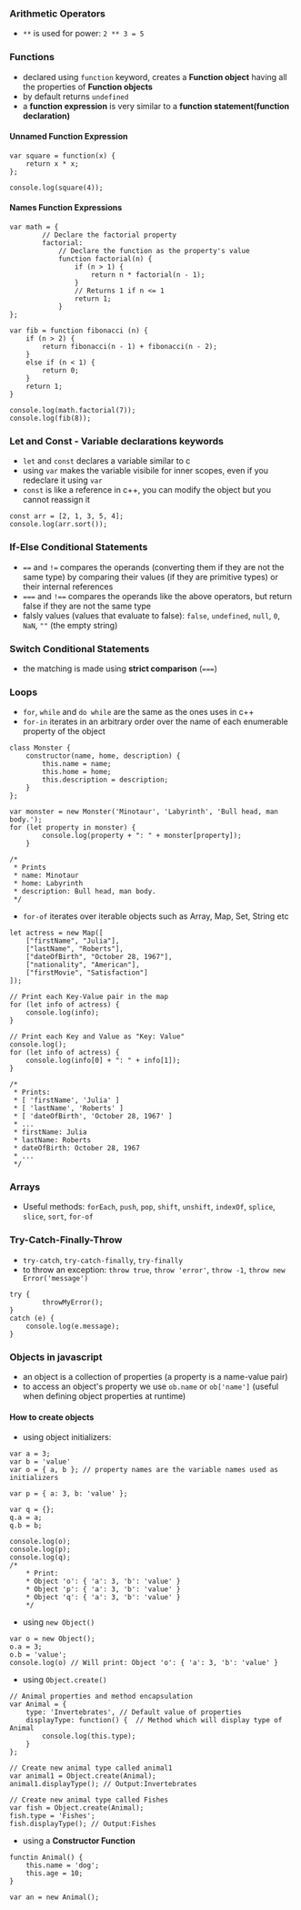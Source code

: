 ### Arithmetic Operators 

* `**` is used for power: `2 ** 3 = 5`

### Functions 

* declared using `function` keyword, creates a **Function object** having all the properties of **Function objects**
* by default returns `undefined`
* a **function expression** is very similar to a **function statement(function declaration)**

#### Unnamed Function Expression
```
var square = function(x) { 
    return x * x; 
};

console.log(square(4));
```

#### Names Function Expressions
```
var math = {
        // Declare the factorial property
        factorial: 
            // Declare the function as the property's value
            function factorial(n) {
                if (n > 1) {
                    return n * factorial(n - 1);
                }
                // Returns 1 if n <= 1
                return 1;
            }
};

var fib = function fibonacci (n) {
    if (n > 2) {
        return fibonacci(n - 1) + fibonacci(n - 2);
    }
    else if (n < 1) {
        return 0;
    }
    return 1;
}

console.log(math.factorial(7));
console.log(fib(8));
```

### Let and Const - Variable declarations keywords

* `let` and `const` declares a variable similar to c 
* using `var` makes the variable visibile for inner scopes, even if you redeclare it using `var`
* `const` is like a reference in c++, you can modify the object but you cannot reassign it 
```
const arr = [2, 1, 3, 5, 4];
console.log(arr.sort());
```


### If-Else Conditional Statements 

* `==` and `!=` compares the operands (converting them if they are not the same type) by comparing their values (if they are primitive types) or their internal references
* `===` and `!==` compares the operands like the above operators, but return false if they are not the same type
* falsly values (values that evaluate to false): `false`, `undefined`, `null`, `0`, `NaN`, `""` (the empty string)

### Switch Conditional Statements

* the matching is made using **strict comparison** (`===`)

### Loops 

* `for`, `while` and `do while` are the same as the ones uses in c++ 
* `for-in` iterates in an arbitrary order over the name of each enumerable property of the object 
```
class Monster {
    constructor(name, home, description) {
        this.name = name;
        this.home = home;
        this.description = description;
    }
};

var monster = new Monster('Minotaur', 'Labyrinth', 'Bull head, man body.');
for (let property in monster) {
        console.log(property + ": " + monster[property]);
    }

/*
 * Prints 
 * name: Minotaur
 * home: Labyrinth
 * description: Bull head, man body.
 */
```
* `for-of` iterates over iterable objects such as Array, Map, Set, String etc
```
let actress = new Map([
    ["firstName", "Julia"],
    ["lastName", "Roberts"],
    ["dateOfBirth", "October 28, 1967"],
    ["nationality", "American"],
    ["firstMovie", "Satisfaction"]
]);

// Print each Key-Value pair in the map
for (let info of actress) {
    console.log(info);
}

// Print each Key and Value as "Key: Value"
console.log();
for (let info of actress) {
    console.log(info[0] + ": " + info[1]);
}

/*
 * Prints:
 * [ 'firstName', 'Julia' ]
 * [ 'lastName', 'Roberts' ]
 * [ 'dateOfBirth', 'October 28, 1967' ]
 * ... 
 * firstName: Julia
 * lastName: Roberts
 * dateOfBirth: October 28, 1967
 * ...
 */
```

### Arrays 
* Useful methods: `forEach`, `push`, `pop`, `shift`, `unshift`, `indexOf`, `splice`, `slice`, `sort`, `for-of`

### Try-Catch-Finally-Throw
* `try-catch`, `try-catch-finally`, `try-finally`
* to throw an exception: `throw true`, `throw 'error'`, `throw -1`, `throw new Error('message')`
```
try {
        throwMyError();
}
catch (e) {
    console.log(e.message);
}
```

### Objects in javascript 
* an object is a collection of properties (a property is a name-value pair)
* to access an object's property we use `ob.name` or `ob['name']` (useful when defining object properties at runtime)

#### How to create objects 
* using object initializers:
```
var a = 3;
var b = 'value' 
var o = { a, b }; // property names are the variable names used as initializers

var p = { a: 3, b: 'value' };

var q = {};
q.a = a;
q.b = b;

console.log(o);
console.log(p);
console.log(q);
/*
    * Print: 
    * Object 'o': { 'a': 3, 'b': 'value' }
    * Object 'p': { 'a': 3, 'b': 'value' }
    * Object 'q': { 'a': 3, 'b': 'value' }
    */
```
* using `new Object()`
```
var o = new Object();
o.a = 3;
o.b = 'value';
console.log(o) // Will print: Object 'o': { 'a': 3, 'b': 'value' }
```
* using `Object.create()`
```
// Animal properties and method encapsulation
var Animal = {
    type: 'Invertebrates', // Default value of properties
    displayType: function() {  // Method which will display type of Animal
        console.log(this.type);
    }
};

// Create new animal type called animal1 
var animal1 = Object.create(Animal);
animal1.displayType(); // Output:Invertebrates

// Create new animal type called Fishes
var fish = Object.create(Animal);
fish.type = 'Fishes';
fish.displayType(); // Output:Fishes
```
* using a **Constructor Function**
```
functin Animal() {
    this.name = 'dog';
    this.age = 10;
}

var an = new Animal();
```
